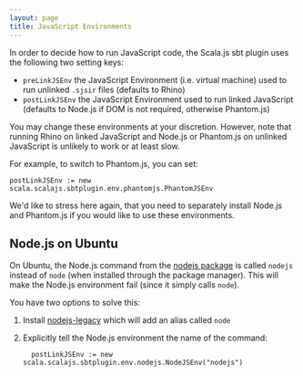 ```yaml
---
layout: page
title: JavaScript Environments
---
```


In order to decide how to run JavaScript code, the Scala.js sbt plugin uses the following two setting keys:

- `preLinkJSEnv` the JavaScript Environment (i.e. virtual machine) used to run unlinked `.sjsir` files (defaults to Rhino)
- `postLinkJSEnv` the JavaScript Environment used to run linked JavaScript (defaults to Node.js if DOM is not required, otherwise Phantom.js)

You may change these environments at your discretion. However, note that running Rhino on linked JavaScript and Node.js or Phantom.js on unlinked JavaScript is unlikely to work or at least slow.

For example, to switch to Phantom.js, you can set:

    postLinkJSEnv := new scala.scalajs.sbtplugin.env.phantomjs.PhantomJSEnv

We'd like to stress here again, that you need to separately install Node.js and Phantom.js if you would like to use these environments.

## <a name="node-on-ubuntu"></a> Node.js on Ubuntu

On Ubuntu, the Node.js command from the [nodejs package](http://packages.ubuntu.com/utopic/nodejs) is called `nodejs` instead of `node` (when installed through the package manager). This will make the Node.js environment fail (since it simply calls `node`).

You have two options to solve this:

1. Install [nodejs-legacy](http://packages.ubuntu.com/utopic/nodejs-legacy) which will add an alias called `node`
2. Explicitly tell the Node.js environment the name of the command:

         postLinkJSEnv := new scala.scalajs.sbtplugin.env.nodejs.NodeJSEnv("nodejs")

